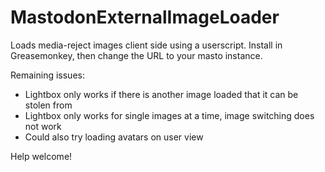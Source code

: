 # MastodonExternalImageLoader
Loads media-reject images client side using a userscript. Install in Greasemonkey, then change the URL to your masto instance.

Remaining issues:
* Lightbox only works if there is another image loaded that it can be stolen from
* Lightbox only works for single images at a time, image switching does not work
* Could also try loading avatars on user view

Help welcome!
